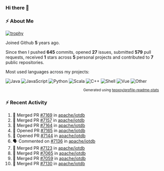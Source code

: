 ### Hi there 👋

### :zap: About Me

[![trophy](https://github-profile-trophy.vercel.app/?username=HTHou&theme=onedark)](https://github.com/ryo-ma/github-profile-trophy)
   
Joined Github **5** years ago.

Since then I pushed **645** commits, opened **27** issues, submitted **579** pull requests, received **1** stars across **5** personal projects and contributed to **7** public repositories.

Most used languages across my projects:

![Java](https://img.shields.io/static/v1?style=flat-square&label=%E2%A0%80&color=555&labelColor=%23b07219&message=Java%EF%B8%B194.4%25)
![JavaScript](https://img.shields.io/static/v1?style=flat-square&label=%E2%A0%80&color=555&labelColor=%23f1e05a&message=JavaScript%EF%B8%B11.4%25)
![Python](https://img.shields.io/static/v1?style=flat-square&label=%E2%A0%80&color=555&labelColor=%233572A5&message=Python%EF%B8%B10.7%25)
![Scala](https://img.shields.io/static/v1?style=flat-square&label=%E2%A0%80&color=555&labelColor=%23c22d40&message=Scala%EF%B8%B10.6%25)
![C++](https://img.shields.io/static/v1?style=flat-square&label=%E2%A0%80&color=555&labelColor=%23f34b7d&message=C%2B%2B%EF%B8%B10.6%25)
![Shell](https://img.shields.io/static/v1?style=flat-square&label=%E2%A0%80&color=555&labelColor=%2389e051&message=Shell%EF%B8%B10.4%25)
![Vue](https://img.shields.io/static/v1?style=flat-square&label=%E2%A0%80&color=555&labelColor=%2341b883&message=Vue%EF%B8%B10.3%25)
![Other](https://img.shields.io/static/v1?style=flat-square&label=%E2%A0%80&color=555&labelColor=%23ededed&message=Other%EF%B8%B11.2%25)

<p align="right"><sub>Generated using <a href="https://github.com/marketplace/actions/profile-readme-stats">teoxoy/profile-readme-stats</a></sub></p>


<!--![](https://github.com/HTHou/HTHou/blob/output/github-contribution-grid-snake.svg)-->

<!--![Haonan Hou's github stats](https://github-readme-stats.vercel.app/api?username=HTHou&count_private=true&show_icons=true&theme=onedark)-->

<!--![Haonan Hou's wakatime stats](https://github-readme-stats.vercel.app/api/wakatime?username=HTHou&layout=compact&theme=onedark)-->

<!--![Top Langs](https://github-readme-stats.vercel.app/api/top-langs/?username=HTHou&theme=onedark&layout=compact)-->

### :zap: Recent Activity
<!--START_SECTION:activity-->
1. 🎉 Merged PR [#7169](https://github.com/apache/iotdb/pull/7169) in [apache/iotdb](https://github.com/apache/iotdb)
2. 🎉 Merged PR [#7157](https://github.com/apache/iotdb/pull/7157) in [apache/iotdb](https://github.com/apache/iotdb)
3. 🎉 Merged PR [#7164](https://github.com/apache/iotdb/pull/7164) in [apache/iotdb](https://github.com/apache/iotdb)
4. 💪 Opened PR [#7165](https://github.com/apache/iotdb/pull/7165) in [apache/iotdb](https://github.com/apache/iotdb)
5. 💪 Opened PR [#7144](https://github.com/apache/iotdb/pull/7144) in [apache/iotdb](https://github.com/apache/iotdb)
6. 🗣 Commented on [#7136](https://github.com/apache/iotdb/issues/7136) in [apache/iotdb](https://github.com/apache/iotdb)
7. 🎉 Merged PR [#7123](https://github.com/apache/iotdb/pull/7123) in [apache/iotdb](https://github.com/apache/iotdb)
8. 🎉 Merged PR [#7065](https://github.com/apache/iotdb/pull/7065) in [apache/iotdb](https://github.com/apache/iotdb)
9. 🎉 Merged PR [#7059](https://github.com/apache/iotdb/pull/7059) in [apache/iotdb](https://github.com/apache/iotdb)
10. 🎉 Merged PR [#7130](https://github.com/apache/iotdb/pull/7130) in [apache/iotdb](https://github.com/apache/iotdb)
<!--END_SECTION:activity-->

<!--
**HTHou/HTHou** is a ✨ _special_ ✨ repository because its `README.md` (this file) appears on your GitHub profile.

Here are some ideas to get you started:

- 🔭 I’m currently working on ...
- 🌱 I’m currently learning ...
- 👯 I’m looking to collaborate on ...
- 🤔 I’m looking for help with ...
- 💬 Ask me about ...
- 📫 How to reach me: ...
- 😄 Pronouns: ...
- ⚡ Fun fact: ...
-->
